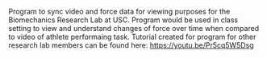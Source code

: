 Program to sync video and force data for viewing purposes for the Biomechanics Research Lab at USC. 
Program would be used in class setting to view and understand changes of force over time when compared to video of athlete performaing task. 
Tutorial created for program for other research lab members can be found here: https://youtu.be/Pr5cq5W5Dsg
